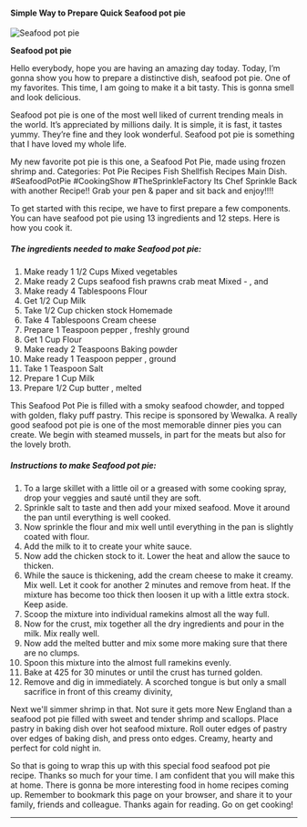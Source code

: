             

#### Simple Way to Prepare Quick Seafood pot pie

![Seafood pot pie](https://img-global.cpcdn.com/recipes/3771a3707e827143/751x532cq70/seafood-pot-pie-recipe-main-photo.jpg)

**Seafood pot pie**

Hello everybody, hope you are having an amazing day today. Today, I’m gonna show you how to prepare a distinctive dish, seafood pot pie. One of my favorites. This time, I am going to make it a bit tasty. This is gonna smell and look delicious.

Seafood pot pie is one of the most well liked of current trending meals in the world. It’s appreciated by millions daily. It is simple, it is fast, it tastes yummy. They’re fine and they look wonderful. Seafood pot pie is something that I have loved my whole life.

My new favorite pot pie is this one, a Seafood Pot Pie, made using frozen shrimp and. Categories: Pot Pie Recipes Fish Shellfish Recipes Main Dish. #SeafoodPotPie #CookingShow #TheSprinkleFactory Its Chef Sprinkle Back with another Recipe!! Grab your pen & paper and sit back and enjoy!!!!

To get started with this recipe, we have to first prepare a few components. You can have seafood pot pie using 13 ingredients and 12 steps. Here is how you cook it.

##### The ingredients needed to make Seafood pot pie:

1.  Make ready 1 1/2 Cups Mixed vegetables
2.  Make ready 2 Cups seafood fish prawns crab meat Mixed - , and
3.  Make ready 4 Tablespoons Flour
4.  Get 1/2 Cup Milk
5.  Take 1/2 Cup chicken stock Homemade
6.  Take 4 Tablespoons Cream cheese
7.  Prepare 1 Teaspoon pepper , freshly ground
8.  Get 1 Cup Flour
9.  Make ready 2 Teaspoons Baking powder
10.  Make ready 1 Teaspoon pepper , ground
11.  Take 1 Teaspoon Salt
12.  Prepare 1 Cup Milk
13.  Prepare 1/2 Cup butter , melted

This Seafood Pot Pie is filled with a smoky seafood chowder, and topped with golden, flaky puff pastry. This recipe is sponsored by Wewalka. A really good seafood pot pie is one of the most memorable dinner pies you can create. We begin with steamed mussels, in part for the meats but also for the lovely broth.

##### Instructions to make Seafood pot pie:

1.  To a large skillet with a little oil or a greased with some cooking spray, drop your veggies and sauté until they are soft.
2.  Sprinkle salt to taste and then add your mixed seafood. Move it around the pan until everything is well cooked.
3.  Now sprinkle the flour and mix well until everything in the pan is slightly coated with flour.
4.  Add the milk to it to create your white sauce.
5.  Now add the chicken stock to it. Lower the heat and allow the sauce to thicken.
6.  While the sauce is thickening, add the cream cheese to make it creamy. Mix well. Let it cook for another 2 minutes and remove from heat. If the mixture has become too thick then loosen it up with a little extra stock. Keep aside.
7.  Scoop the mixture into individual ramekins almost all the way full.
8.  Now for the crust, mix together all the dry ingredients and pour in the milk. Mix really well.
9.  Now add the melted butter and mix some more making sure that there are no clumps.
10.  Spoon this mixture into the almost full ramekins evenly.
11.  Bake at 425 for 30 minutes or until the crust has turned golden.
12.  Remove and dig in immediately. A scorched tongue is but only a small sacrifice in front of this creamy divinity,

Next we'll simmer shrimp in that. Not sure it gets more New England than a seafood pot pie filled with sweet and tender shrimp and scallops. Place pastry in baking dish over hot seafood mixture. Roll outer edges of pastry over edges of baking dish, and press onto edges. Creamy, hearty and perfect for cold night in.

So that is going to wrap this up with this special food seafood pot pie recipe. Thanks so much for your time. I am confident that you will make this at home. There is gonna be more interesting food in home recipes coming up. Remember to bookmark this page on your browser, and share it to your family, friends and colleague. Thanks again for reading. Go on get cooking!

* * *